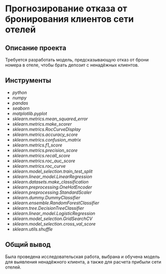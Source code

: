 # Прогнозирование отказа от бронирования клиентов сети отелей

## Описание проекта

Требуется разработать модель, предсказывающую отказ от брони номера в отеле, чтобы брать депозит с ненадёжных клиентов.

## Инструменты
- *python*
- *numpy*
- *pandas*
- *seaborn*
- *matplotlib.pyplot*
- *sklearn.metrics.mean_squared_error*
- *sklearn.metrics.make_scorer*
- *sklearn.metrics.RocCurveDisplay*
- *sklearn.metrics.accuracy_score*
- *sklearn.metrics.confusion_matrix*
- *sklearn.metrics.f1_score*
- *sklearn.metrics.precision_score*
- *sklearn.metrics.recall_score*
- *sklearn.metrics.roc_auc_score*
- *sklearn.metrics.roc_curve*
- *sklearn.model_selection.train_test_split*
- *sklearn.linear_model.LinearRegression*
- *sklearn.datasets.make_classification*
- *sklearn.preprocessing.OneHotEncoder*
- *sklearn.preprocessing.StandardScaler*
- *sklearn.dummy.DummyClassifier*
- *sklearn.ensemble.RandomForestClassifier*
- *sklearn.tree.DecisionTreeClassifier*
- *sklearn.linear_model.LogisticRegression*
- *sklearn.model_selection.GridSearchCV*
- *sklearn.model_selection.cross_val_score*
- *sklearn.utils.shuffle*

## Общий вывод

Была проведена исследовательская работа, выбрана и обучена модель для выявления ненадёжного клиента, а также для расчета прибыли сети отелей.
